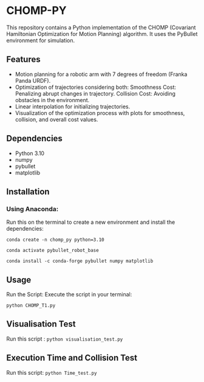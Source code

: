 # CHOMP-PY

This repository contains a Python implementation of the CHOMP (Covariant Hamiltonian Optimization for Motion Planning) algorithm. It uses the PyBullet environment for simulation.

## Features

- Motion planning for a robotic arm with 7 degrees of freedom (Franka Panda URDF).
- Optimization of trajectories considering both:
  Smoothness Cost: Penalizing abrupt changes in trajectory.
  Collision Cost: Avoiding obstacles in the environment.
- Linear interpolation for initializing trajectories.
- Visualization of the optimization process with plots for smoothness, collision, and overall cost values.

## Dependencies

- Python 3.10
- numpy
- pybullet
- matplotlib

## Installation

### Using Anaconda:

Run this on the terminal to create a new environment and install the dependencies:

`conda create -n chomp_py python=3.10`

`conda activate pybullet_robot_base`

`conda install -c conda-forge pybullet numpy matplotlib`

## Usage

Run the Script: Execute the script in your terminal:

`python CHOMP_T1.py`

## Visualisation Test

Run this script :
`python visualisation_test.py`


## Execution Time and Collision Test

Run this script: 
`python Time_test.py`